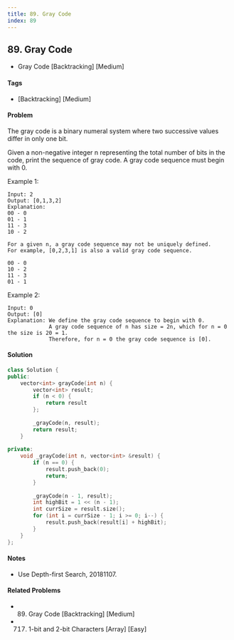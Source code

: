 ```yaml
---
title: 89. Gray Code
index: 89
---
```


## 89. Gray Code
- Gray Code [Backtracking] [Medium]

#### Tags
- [Backtracking] [Medium]

#### Problem
The gray code is a binary numeral system where two successive values differ in only one bit.

Given a non-negative integer n representing the total number of bits in the code, print the sequence of gray code. A gray code sequence must begin with 0.

Example 1:

    Input: 2
    Output: [0,1,3,2]
    Explanation:
    00 - 0
    01 - 1
    11 - 3
    10 - 2

    For a given n, a gray code sequence may not be uniquely defined.
    For example, [0,2,3,1] is also a valid gray code sequence.

    00 - 0
    10 - 2
    11 - 3
    01 - 1

Example 2:

    Input: 0
    Output: [0]
    Explanation: We define the gray code sequence to begin with 0.
                 A gray code sequence of n has size = 2n, which for n = 0 the size is 20 = 1.
                 Therefore, for n = 0 the gray code sequence is [0].

#### Solution
``` C++
class Solution {
public:
    vector<int> grayCode(int n) {
        vector<int> result;
        if (n < 0) {
            return result
        };
        
        _grayCode(n, result);
        return result;
    }
    
private:
    void _grayCode(int n, vector<int> &result) {
        if (n == 0) {
            result.push_back(0);
            return;
        }
        
        _grayCode(n - 1, result);
        int highBit = 1 << (n - 1);
        int currSize = result.size();
        for (int i = currSize - 1; i >= 0; i--) {
            result.push_back(result[i] + highBit);
        }
    }
};
```

#### Notes
- Use Depth-first Search, 20181107.

#### Related Problems
- 89. Gray Code [Backtracking] [Medium]
- 717. 1-bit and 2-bit Characters [Array] [Easy]

